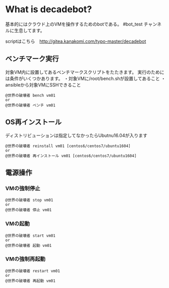 # What is decadebot?
基本的にはクラウド上のVMを操作するためのbotである。
 #bot_test チャンネルに生息してます。

scriptはこちら　http://gitea.kanakomi.com/typo-master/decadebot
## ベンチマーク実行
対象VM内に設置してあるベンチマークスクリプトをたたきます。
実行のためには条件がいくつかあります。
・対象VMに/root/bench.shが設置してあること
・ansibleから対象VMにSSHできること
```
@世界の破壊者 bench vm01 
or
@世界の破壊者 ベンチ vm01 
```


## OS再インストール
ディストリビューションは指定してなかったらUbutnu16.04が入ります
```
@世界の破壊者 reinstall vm01 [centos6/centos7/ubuntu1604]
or
@世界の破壊者 再インストール vm01 [centos6/centos7/ubuntu1604]
```

## 電源操作
### VMの強制停止
```
@世界の破壊者 stop vm01 
or 
@世界の破壊者 停止 vm01
```

### VMの起動
```
@世界の破壊者 start vm01
or 
@世界の破壊者 起動 vm01
```

### VMの強制再起動
```
@世界の破壊者 restart vm01
or 
@世界の破壊者 再起動 vm01
```


